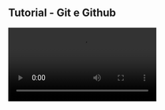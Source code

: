 ## Tutorial - Git e Github

<video controls>
  <source src="https://github.com/user-attachments/assets/789695b7-e5d4-40e7-b149-e43410a6cb5c" type="video/mp4">
  Seu navegador não suporta a tag de vídeo.
</video>
